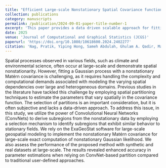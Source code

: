 ```yaml
---
title: "Efficient Large-scale Nonstationary Spatial Covariance function estimation using Convolutional Neural Networks"
collection: publications
category: manuscripts
permalink: /publication/2024-09-01-paper-title-number-1
excerpt: 'This paper provides a data driven scalable approach for fitting Nonstationary Matern covariance for large datasets.'
date: 2025
venue: 'Journal of Computational and Graphical Statistics (JCGS)'
paperurl: 'https://doi.org/10.1080/10618600.2024.2402277'
citation: 'Nag, Pratik, Yiping Hong, Sameh Abdulah, Ghulam A. Qadir, Marc G. Genton, and Ying Sun. "Efficient Large-scale Nonstationary Spatial Covariance Function Estimation Using Convolutional Neural Networks." Journal of Computational and Graphical Statistics just-accepted (2024): 1-22.'
---
```


Spatial processes observed in various fields, such as climate and environmental science, often occur at large-scale and demonstrate spatial nonstationarity. However, fitting a Gaussian process with a nonstationary Matérn covariance is challenging, as it requires handling the complexity and computational demands associated with modeling the varying spatial dependencies over large and heterogeneous domains. Previous studies in the literature have tackled this challenge by employing spatial partitioning techniques to estimate the parameters that vary spatially in the covariance function. The selection of partitions is an important consideration, but it is often subjective and lacks a data-driven approach. To address this issue, in this study, we utilize the power of Convolutional Neural Networks (ConvNets) to derive subregions from the nonstationary data by employing a selection mechanism to identify subregions that exhibit similar behavior to stationary fields. We rely on the ExaGeoStat software for large-scale geospatial modeling to implement the nonstationary Matérn covariance for large-scale exact computation of nonstationary Gaussian likelihood. We also assess the performance of the proposed method with synthetic and real datasets at large-scale. The results revealed enhanced accuracy in parameter estimations when relying on ConvNet-based partition compared to traditional user-defined approaches.
